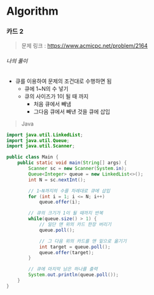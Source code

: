 # Algorithm

### 카드 2

> 문제 링크 : https://www.acmicpc.net/problem/2164



###### 나의 풀이

* 큐를 이용하여 문제의 조건대로 수행하면 됨
  * 큐에 1~N의 수 넣기
  * 큐의 사이즈가 1이 될 때 까지
    * 처음 큐에서 빼냄
    * 그다음 큐에서 빼낸 것을 큐에 삽입




> Java

~~~java
import java.util.LinkedList;
import java.util.Queue;
import java.util.Scanner;

public class Main {
    public static void main(String[] args) {
        Scanner sc = new Scanner(System.in);
        Queue<Integer> queue = new LinkedList<>();
        int N = sc.nextInt();

        // 1~N까지의 수를 차례대로 큐에 삽입
        for (int i = 1; i <= N; i++)
            queue.offer(i);

        // 큐의 크기가 1이 될 때까지 반복
        while(queue.size() > 1) {
            // 일단 맨 위의 카드 한장 버리기
            queue.poll();

            // 그 다음 위의 카드를 맨 밑으로 옮기기
            int target = queue.poll();
            queue.offer(target);
        }

        // 큐에 마지막 남은 하나를 출력
        System.out.println(queue.poll());
    }
}
~~~